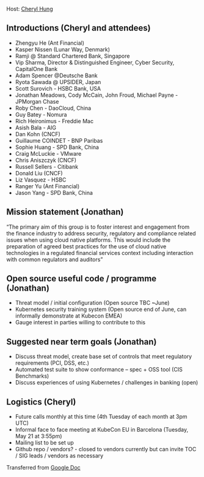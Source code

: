 Host: [Cheryl Hung](chung@linuxfoundation.org)

## Introductions (Cheryl and attendees)
* Zhengyu He (Ant Financial) 
* Kasper Nissen (Lunar Way, Denmark)
* Ramji @ Standard Chartered Bank, Singapore 
* Vip Sharma, Director & Distinguished Engineer, Cyber Security, CapitalOne Bank 
* Adam Spencer @Deutsche Bank 
* Ryota Sawada @ UPSIDER, Japan
* Scott Surovich - HSBC Bank, USA
* Jonathan Meadows, Cody McCain, John Froud, Michael Payne - JPMorgan Chase
* Roby Chen - DaoCloud, China
* Guy Batey - Nomura
* Rich Heironimus - Freddie Mac
* Asish Bala - AIG
* Dan Kohn (CNCF)
* Guillaume COINDET - BNP Paribas
* Sophie Huang - SPD Bank, China
* Craig McLuckie - VMware
* Chris Aniszczyk (CNCF)
* Russell Sellers - Citibank
* Donald Liu (CNCF)
* Liz Vasquez - HSBC
* Ranger Yu (Ant Financial)
* Jason Yang - SPD Bank, China

## Mission statement (Jonathan)

“The primary aim of this group is to foster interest and engagement from the finance industry to address security, regulatory and compliance related issues when using cloud native platforms.  This would include the preparation of agreed best practices for the use of cloud native technologies in a regulated financial services context including interaction with common regulators and auditors”

## Open source useful code / programme (Jonathan)
* Threat model / initial configuration  (Open source TBC ~June)
* Kubernetes security training system (Open source end of June, can informally demonstrate at Kubecon EMEA)
* Gauge interest in parties willing to contribute to this

## Suggested near term goals (Jonathan)
* Discuss threat model, create base set of controls that meet regulatory requirements (PCI, DSS, etc.)
* Automated test suite to show conformance – spec + OSS tool (CIS Benchmarks)
* Discuss experiences of using Kubernetes / challenges in banking (open)

## Logistics (Cheryl)
* Future calls monthly at this time (4th Tuesday of each month at 3pm UTC)
* Informal face to face meeting at KubeCon EU in Barcelona (Tuesday, May 21 at 3:55pm)
* Mailing list to be set up
* Github repo / vendors? - closed to vendors currently but can invite TOC / SIG leads / vendors as necessary

Transferred from [Google Doc](https://docs.google.com/document/d/16ml2DunsBNz1eJYeEjXaYbG0ylX_Wbw5LWhbiLNYWkE/edit#heading=h.u89t94qr5l5i)
